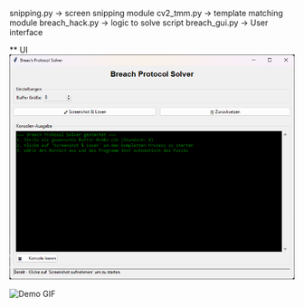 snipping.py     -> screen snipping module
cv2_tmm.py      -> template matching module
breach_hack.py  -> logic to solve script
breach_gui.py   -> User interface

** UI
![Demo GIF](public/1.png)

![Demo GIF](public/player.gif)

